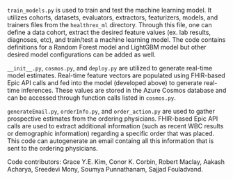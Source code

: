 `train_models.py` is used to train and test the machine learning model. It utilizes cohorts, datasets, evaluators, extractors, featurizers, models, and trainers files from the `healthrex_ml` directory. Through this file, one can define a data cohort, extract the desired feature values (ex. lab results, diagnoses, etc), and train/test a machine learning model. The code contains definitions for a Random Forest model and LightGBM model but other desired model configurations can be added as well. 

`__init__.py`, `cosmos.py`, and `deploy.py` are utilized to generate real-time model estimates. Real-time feature vectors are populated using FHIR-based Epic API calls and fed into the model (developed above) to generate real-time inferences. These values are stored in the Azure Cosmos database and can be accessed through function calls listed in `cosmos.py`. 

`generateEmail.py`, `orderInfo.py`, and `order_action.py` are used to gather prospective estimates from the ordering physicians. FHIR-based Epic API calls are used to extract additional information (such as recent WBC results or demographic information) regarding a specific order that was placed. This code can autogenerate an email containg all this information that is sent to the ordering physicians. 


Code contributors: Grace Y.E. Kim, Conor K. Corbin, Robert Maclay, Aakash Acharya, Sreedevi Mony, Soumya Punnathanam, Sajjad Fouladvand. 
